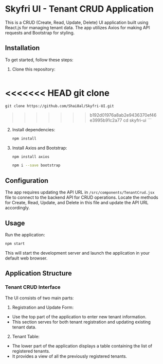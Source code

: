 # Skyfri UI - Tenant CRUD Application

This is a CRUD (Create, Read, Update, Delete) UI application built using React.js for managing tenant data. The app utilizes Axios for making API requests and Bootstrap for styling.

## Installation

To get started, follow these steps:

1. Clone this repository:

    ```bash
<<<<<<< HEAD
    git clone <repository-url>
=======
    git clone https://github.com/Shai8al/Skyfri-UI.git
>>>>>>> b192d01976a8ab2e9436370ef46e3995b91c2a77
    cd skyfri-ui
    ```

2. Install dependencies:

    ```bash
    npm install
    ```

3. Install Axios and Bootstrap:

    ```bash
    npm install axios
    ```

    ```bash
    npm i --save bootstrap
    ```

## Configuration

The app requires updating the API URL in `/src/components/TenantCrud.jsx` file to connect to the backend API for CRUD operations. Locate the methods for Create, Read, Update, and Delete in this file and update the API URL accordingly.

## Usage

Run the application:

```bash
npm start
```

This will start the development server and launch the application in your default web browser.

## Application Structure
### Tenant CRUD Interface

The UI consists of two main parts:

1. Registration and Update Form:

 - Use the top part of the application to enter new tenant information.
 - This section serves for both tenant registration and updating existing tenant data.

2. Tenant Table:

 - The lower part of the application displays a table containing the list of registered tenants.
 - It provides a view of all the previously registered tenants.
